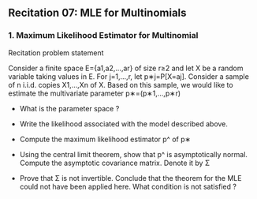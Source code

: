 ## Recitation 07: MLE for Multinomials

### 1. Maximum Likelihood Estimator for Multinomial

Recitation problem statement

Consider a finite space E={a1,a2,…,ar}
of size r≥2 and let X be a random variable taking values in E. For j=1,…,r, let p∗j=P[X=aj]. Consider a sample of n i.i.d. copies X1,…,Xn of X. Based on this sample, we would like to estimate the multivariate parameter p∗=(p∗1,…,p∗r)

- What is the parameter space ?

- Write the likelihood associated with the model described above.

- Compute the maximum likelihood estimator p^ of p∗

- Using the central limit theorem, show that p^ is asymptotically normal. Compute the asymptotic covariance matrix. Denote it by Σ

- Prove that Σ is not invertible. Conclude that the theorem for the MLE could not have been applied here. What condition is not satisfied ? 



